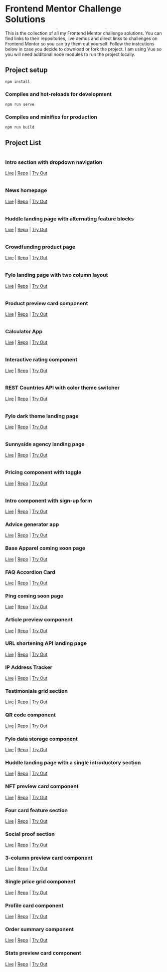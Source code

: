 # Frontend Mentor Challenge Solutions

This is the collection of all my Frontend Mentor challenge solutions. You can find links to their repositories, live demos and direct links to challenges on Frontend Mentor so you can try them out yourself. Follow the instcutions below in case you decide to download or fork the project. I am using Vue so you will need additonal node modules to run the project locally.

## Project setup

```
npm install
```

### Compiles and hot-reloads for development

```
npm run serve
```

### Compiles and minifies for production

```
npm run build
```

## Project List


![]()
### Intro section with dropdown navigation
[Live](https://catherineisonline.github.io/intro-section-with-dropdown-navigation-frontendmentor/) | [Repo](https://github.com/catherineisonline/intro-section-with-dropdown-navigation-frontendmentor) | [Try Out](https://www.frontendmentor.io/challenges/intro-section-with-dropdown-navigation-ryaPetHE5)

![]()
### News homepage
[Live](https://catherineisonline.github.io/news-homepage-frontendmentor/) | [Repo](https://github.com/catherineisonline/news-homepage-frontendmentor) | [Try Out](https://www.frontendmentor.io/challenges/news-homepage-H6SWTa1MFl)

![]()
### Huddle landing page with alternating feature blocks
[Live](https://catherineisonline.github.io/huddle-landing-page-with-feature-blocks-frontendmentor/) | [Repo](https://github.com/catherineisonline/huddle-landing-page-with-feature-blocks-frontendmentor) | [Try Out](https://www.frontendmentor.io/challenges/huddle-landing-page-with-alternating-feature-blocks-5ca5f5981e82137ec91a5100)

![]()
### Crowdfunding product page
[Live](https://catherineisonline.github.io/crowdfunding-product-page-frontendmentor/) | [Repo](https://github.com/catherineisonline/crowdfunding-product-page-frontendmentor) | [Try Out](https://www.frontendmentor.io/challenges/crowdfunding-product-page-7uvcZe7ZR)

![]()
### Fylo landing page with two column layout
[Live](https://catherineisonline.github.io/fylo-landing-page-with-two-column-layout-frontendmentor/) | [Repo](https://github.com/catherineisonline/fylo-landing-page-with-two-column-layout-frontendmentor) | [Try Out](https://www.frontendmentor.io/challenges/fylo-landing-page-with-two-column-layout-5ca5ef041e82137ec91a50f5)

![]()
### Product preview card component
[Live](https://catherineisonline.github.io/product-preview-card-frontendmentor/) | [Repo](https://github.com/catherineisonline/product-preview-card-frontendmentor) | [Try Out](https://www.frontendmentor.io/challenges/product-preview-card-component-GO7UmttRfa)

![]()
### Calculator App
[Live](https://catherineisonline.github.io/calculator/) | [Repo](https://github.com/catherineisonline/calculator) | [Try Out](https://www.frontendmentor.io/challenges/calculator-app-9lteq5N29)

![]()
### Interactive rating component
[Live](https://catherineisonline.github.io/interactive-rating-component-frontendmentor/) | [Repo](https://github.com/catherineisonline/interactive-rating-component-frontendmentor) | [Try Out](https://www.frontendmentor.io/challenges/interactive-rating-component-koxpeBUmI)

![]()
### REST Countries API with color theme switcher

<a href="https://catherineisonline.github.io/rest-countries/">Live</a> | <a href="https://github.com/catherineisonline/rest-countries">Repo</a> | <a href="https://www.frontendmentor.io/challenges/rest-countries-api-with-color-theme-switcher-5cacc469fec04111f7b848ca">Try Out</a>

![]()
### Fylo dark theme landing page

<a href="https://catherineisonline.github.io/fylo-dark-theme-landing-page-frontendmentor/">Live</a> | <a href="https://github.com/catherineisonline/fylo-dark-theme-landing-page-frontendmentor">Repo</a> | <a href="https://www.frontendmentor.io/challenges/fylo-dark-theme-landing-page-5ca5f2d21e82137ec91a50fd">Try Out</a>

![]()
### Sunnyside agency landing page

<a href="https://catherineisonline.github.io/sunnyside-agency-landing-page-frontendmentor/">Live</a> | <a href="https://github.com/catherineisonline/sunnyside-agency-landing-page-frontendmentor">Repo</a> | <a href="https://www.frontendmentor.io/challenges/sunnyside-agency-landing-page-7yVs3B6ef">Try Out</a>

![]()
### Pricing component with toggle

<a href="https://catherineisonline.github.io/pricing-component-with-toggle-frontendmentor/">Live</a> | <a href="https://github.com/catherineisonline/pricing-component-with-toggle-frontendmentor">Repo</a> | <a href="https://www.frontendmentor.io/challenges/pricing-component-with-toggle-8vPwRMIC">Try Out</a>

![]()
### Intro component with sign-up form

<a href="https://catherineisonline.github.io/intro-component-with-sign-up-form-frontendmentor/">Live</a> | <a href="https://github.com/catherineisonline/intro-component-with-sign-up-form-frontendmentor">Repo</a> | <a href="https://www.frontendmentor.io/challenges/intro-component-with-signup-form-5cf91bd49edda32581d28fd1">Try Out</a>

### Advice generator app

<a href="https://catherineisonline.github.io/advice-generator-app-frontendmentor/">Live</a> | <a href="https://github.com/catherineisonline/advice-generator-app-frontendmentor">Repo</a> | <a href="https://www.frontendmentor.io/challenges/advice-generator-app-QdUG-13db">Try Out</a>

### Base Apparel coming soon page

<a href="https://catherineisonline.github.io/base-apparel-coming-soon-frontendmentor/">Live</a> | <a href="https://github.com/catherineisonline/base-apparel-coming-soon-frontendmentor">Repo</a> | <a href="https://www.frontendmentor.io/challenges/base-apparel-coming-soon-page-5d46b47f8db8a7063f9331a0">Try Out</a>

### FAQ Accordion Card

<a href="https://catherineisonline.github.io/faq-accordion-card-frontendmentor/">Live</a> | <a href="https://github.com/catherineisonline/faq-accordion-card-frontendmentor">Repo</a> | <a href="https://www.frontendmentor.io/challenges/faq-accordion-card-XlyjD0Oam">Try Out</a>

### Ping coming soon page

<a href="https://catherineisonline.github.io/ping-coming-soon-page-frontendmentor/">Live</a> | <a href="https://github.com/catherineisonline/ping-coming-soon-page-frontendmentor">Repo</a> | <a href="https://www.frontendmentor.io/challenges/ping-single-column-coming-soon-page-5cadd051fec04111f7b848da">Try Out</a>

### Article preview component

<a href="https://catherineisonline.github.io/article-preview-component-frontendmentor/">Live</a> | <a href="https://github.com/catherineisonline/article-preview-component-frontendmentor">Repo</a> | <a href="https://www.frontendmentor.io/challenges/article-preview-component-dYBN_pYFT">Try Out</a>

### URL shortening API landing page

<a href="https://catherineisonline.github.io/url-shortening-api-frontendmentor/">Live</a> | <a href="https://github.com/catherineisonline/url-shortening-api-frontendmentor">Repo</a> | <a href="https://www.frontendmentor.io/challenges/url-shortening-api-landing-page-2ce3ob-G">Try Out</a>

### IP Address Tracker

<a href="https://catherineisonline.github.io/ip-address-tracker-frontendmentor/">Live</a> | <a href="https://github.com/catherineisonline/ip-address-tracker-frontendmentor">Repo</a> | <a href="https://www.frontendmentor.io/challenges/ip-address-tracker-I8-0yYAH0">Try Out</a>

### Testimonials grid section

<a href="https://catherineisonline.github.io/testimonials-grid-section-frontendmentor/">Live</a> | <a href="https://github.com/catherineisonline/testimonials-grid-section-frontendmentor">Repo</a> | <a href="https://www.frontendmentor.io/challenges/testimonials-grid-section-Nnw6J7Un7">Try Out</a>

### QR code component

<a href="https://catherineisonline.github.io/QR-code-component-frontendmentor/">Live</a> | <a href="https://github.com/catherineisonline/QR-code-component-frontendmentor">Repo</a> | <a href="https://www.frontendmentor.io/challenges/qr-code-component-iux_sIO_H">Try Out</a>

### Fylo data storage component

<a href="https://catherineisonline.github.io/fylo-data-storage-component-frontendmentor/">Live</a> | <a href="https://github.com/catherineisonline/fylo-data-storage-component-frontendmentor">Repo</a> | <a href="https://www.frontendmentor.io/challenges/fylo-data-storage-component-1dZPRbV5n">Try Out</a>

### Huddle landing page with a single introductory section

<a href="https://catherineisonline.github.io/huddle-landing-page-with-a-single-introductory-section-frontendmentor/">Live</a> | <a href="https://github.com/catherineisonline/huddle-landing-page-with-a-single-introductory-section-frontendmentor">Repo</a> | <a href="https://www.frontendmentor.io/challenges/huddle-landing-page-with-a-single-introductory-section-B_2Wvxgi0">Try Out</a>

### NFT preview card component

<a href="https://catherineisonline.github.io/nft-preview-card-frontendmentor/">Live</a> | <a href="https://github.com/catherineisonline/nft-preview-card-frontendmentor">Repo</a> | <a href="https://www.frontendmentor.io/challenges/nft-preview-card-component-SbdUL_w0U">Try Out</a>

### Four card feature section

<a href="https://catherineisonline.github.io/four-card-feature-section-frontendmentor/">Live</a> | <a href="https://github.com/catherineisonline/four-card-feature-section-frontendmentor">Repo</a> | <a href="https://www.frontendmentor.io/challenges/four-card-feature-section-weK1eFYK">Try Out</a>

### Social proof section

<a href="https://catherineisonline.github.io/social-proof-section-frontendmentor/">Live</a> | <a href="https://github.com/catherineisonline/social-proof-section-frontendmentor">Repo</a> | <a href="https://www.frontendmentor.io/challenges/social-proof-section-6e0qTv_bA">Try Out</a>

### 3-column preview card component

<a href="https://catherineisonline.github.io/3-column-card-component-frontendmentor/">Live</a> | <a href="https://github.com/catherineisonline/3-column-card-component-frontendmentor">Repo</a> | <a href="https://www.frontendmentor.io/challenges/3column-preview-card-component-pH92eAR2-">Try Out</a>

### Single price grid component

<a href="https://catherineisonline.github.io/single-price-grid-component-frontendmentor/">Live</a> | <a href="https://github.com/catherineisonline/single-price-grid-component-frontendmentor">Repo</a> | <a href="https://www.frontendmentor.io/challenges/single-price-grid-component-5ce41129d0ff452fec5abbbc">Try Out</a>

### Profile card component

<a href="https://catherineisonline.github.io/profile-card-component-frontendmentor/">Live</a> | <a href="https://github.com/catherineisonline/profile-card-component-frontendmentor">Repo</a> | <a href="https://www.frontendmentor.io/challenges/profile-card-component-cfArpWshJ">Try Out</a>

### Order summary component

<a href="https://catherineisonline.github.io/order-summary-component-frontendmentor/">Live</a> | <a href="https://github.com/catherineisonline/order-summary-component-frontendmentor">Repo</a> | <a href="https://www.frontendmentor.io/challenges/order-summary-component-QlPmajDUj">Try Out</a>

### Stats preview card component

<a href="https://catherineisonline.github.io/stats-preview-card-component-frontendmentor/">Live</a> | <a href="https://github.com/catherineisonline/stats-preview-card-component-frontendmentor">Repo</a> | <a href="https://www.frontendmentor.io/challenges/stats-preview-card-component-8JqbgoU62">Try Out</a>

